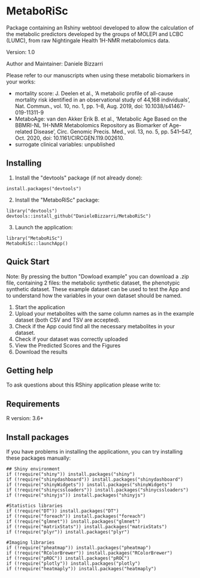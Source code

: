 # MetaboRiSc

Package containing an Rshiny webtool developed to allow the calculation of the metabolic predictors developed by the groups of MOLEPI and LCBC (LUMC), from raw Nightingale Health 1H-NMR metabolomics data.

Version: 1.0

Author and Maintainer: Daniele Bizzarri

Please refer to our manuscripts when using these metabolic biomarkers in your works:
- mortality score: J. Deelen et al., ‘A metabolic profile of all-cause mortality risk identified in an observational study of 44,168 individuals’, Nat. Commun., vol. 10, no. 1, pp. 1–8, Aug. 2019, doi: 10.1038/s41467-019-11311-9
- MetaboAge: van den Akker Erik B. et al., ‘Metabolic Age Based on the BBMRI-NL 1H-NMR Metabolomics Repository as Biomarker of Age-related Disease’, Circ. Genomic Precis. Med., vol. 13, no. 5, pp. 541–547, Oct. 2020, doi: 10.1161/CIRCGEN.119.002610.
- surrogate clinical variables: unpublished

## Installing
1. Install the "devtools" package (if not already done):
```
install.packages("devtools")
```

2. Install the "MetaboRiSc" package:
```
library("devtools")
devtools::install_github("DanieleBizzarri/MetaboRiSc")
```

3. Launch the application:
```
library("MetaboRiSc")
MetaboRiSc::launchApp()
```

## Quick Start
Note: By pressing the button "Dowload example" you can download a .zip file, containing 2 files: the metabolic synthetic dataset, the phenotypic synthetic dataset. These example dataset can be used to test the App and to understand how the variables in  your own dataset should be named.

1. Start the application
2. Upload your metabolites with the same column names as in the example dataset (both CSV and TSV are accepted).
3. Check if the App could find all the necessary metabolites in your dataset.
4. Check if your dataset was correctly uploaded
5. View the Predicted Scores and the Figures
6. Download the results

## Getting help
To ask questions about this RShiny application please write to: 

## Requirements
R version: 3.6+

## Install packages
If you have problems in installing the applicationn, you can try installing these packages manually:

```
## Shiny environment
if (!require("shiny")) install.packages("shiny")
if (!require("shinydashboard")) install.packages("shinydashboard")
if (!require("shinyWidgets")) install.packages("shinyWidgets")
if (!require("shinycssloaders")) install.packages("shinycssloaders")
if (!require("shinyjs")) install.packages("shinyjs")

#Statistics libraries
if (!require("DT")) install.packages("DT")
if (!require("foreach")) install.packages("foreach")
if (!require("glmnet")) install.packages("glmnet")
if (!require("matrixStats")) install.packages("matrixStats")
if (!require("plyr")) install.packages("plyr")

#Imaging libraries
if (!require("pheatmap")) install.packages("pheatmap")
if (!require("RColorBrewer")) install.packages("RColorBrewer")
if (!require("pROC")) install.packages("pROC")
if (!require("plotly")) install.packages("plotly")
if (!require("heatmaply")) install.packages("heatmaply")
```
